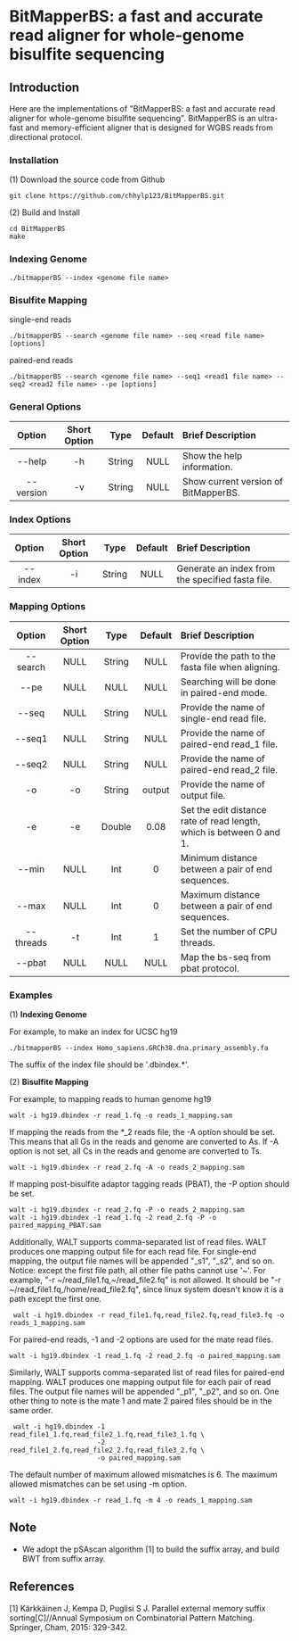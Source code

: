 BitMapperBS: a fast and accurate read aligner for whole-genome bisulfite sequencing
============






Introduction
-------  

Here are the implementations of "BitMapperBS: a fast and accurate read aligner for whole-genome bisulfite sequencing". 
BitMapperBS is an ultra-fast and memory-efficient aligner that is designed for WGBS reads
from directional protocol. 




### Installation ###
(1) Download the source code from Github

    git clone https://github.com/chhylp123/BitMapperBS.git

(2) Build and Install
    
    cd BitMapperBS
    make


### Indexing Genome ###
    
    ./bitmapperBS --index <genome file name>

### Bisulfite Mapping ###

single-end reads

    ./bitmapperBS --search <genome file name> --seq <read file name> [options]

paired-end reads

    ./bitmapperBS --search <genome file name> --seq1 <read1 file name> --seq2 <read2 file name> --pe [options]


### General Options ###


| Option | Short Option | Type | Default | Brief Description |
| :------: | :---------------: | :-----:|:-----:| :-----|
| --help | -h | String | NULL | Show the help information. |
| --version | -v | String | NULL | Show current version of BitMapperBS. |

### Index Options ###

| Option | Short Option | Type | Default | Brief Description |
| :------: | :---------------: | :-----:|:-----:| :-----|
| --index | -i | String | NULL | Generate an index from the specified fasta file. |


### Mapping Options ###



| Option | Short Option | Type | Default | Brief Description |
| :------: | :---------------: | :-----:|:-----:| :-----|
| --search | NULL| String | NULL | Provide the path to the fasta file when aligning.|
| --pe | NULL| NULL | NULL | Searching will be done in paired-end mode. |
| --seq | NULL| String | NULL | Provide the name of single-end read file. |
| --seq1 | NULL| String | NULL | Provide the name of paired-end read_1 file. |
| --seq2 | NULL| String | NULL | Provide the name of paired-end read_2 file. |
| -o | -o | String | output | Provide the name of output file. |
| -e | -e | Double | 0.08 | Set the edit distance rate of read length, which is between 0 and 1. |
| --min | NULL | Int | 0 | Minimum distance between a pair of end sequences. |
| --max | NULL | Int | 0 | Maximum distance between a pair of end sequences. |
| --threads | -t | Int | 1 | Set the number of CPU threads. |
| --pbat | NULL | NULL | NULL | Map the bs-seq from pbat protocol. |






### Examples ###

(1) **Indexing Genome**

For example, to make an index for UCSC hg19

	./bitmapperBS --index Homo_sapiens.GRCh38.dna.primary_assembly.fa
   
The suffix of the index file should be '.dbindex.*'.
    
(2) **Bisulfite Mapping**

For example, to mapping reads to human genome hg19

	walt -i hg19.dbindex -r read_1.fq -o reads_1_mapping.sam
    
If mapping the reads from the *_2 reads file, the -A option should be set. This means that all Gs in the reads and genome are converted to As. If -A option is not set, all Cs in the reads and genome are converted to Ts.

    walt -i hg19.dbindex -r read_2.fq -A -o reads_2_mapping.sam

    
If mapping post-bisulfite adaptor tagging reads (PBAT), the -P option should be set. 

    walt -i hg19.dbindex -r read_2.fq -P -o reads_2_mapping.sam
    walt -i hg19.dbindex -1 read_1.fq -2 read_2.fq -P -o paired_mapping_PBAT.sam
    
Additionally, WALT supports comma-separated list of read files. WALT produces one mapping output file for each read file. For single-end mapping, the output file names will be appended "_s1", "_s2", and so on. Notice: except the first file path, all other file paths cannot use '~'. For example, "-r ~/read_file1.fq,~/read_file2.fq" is not allowed. It should be "-r ~/read_file1.fq,/home/read_file2.fq", since linux system doesn't know it is a path except the first one.
	 
	 walt -i hg19.dbindex -r read_file1.fq,read_file2.fq,read_file3.fq -o reads_1_mapping.sam
	 
For paired-end reads, -1 and -2 options are used for the mate read files.
    
    walt -i hg19.dbindex -1 read_1.fq -2 read_2.fq -o paired_mapping.sam
    
Similarly, WALT supports comma-separated list of read files for paired-end mapping. WALT produces one mapping output file for each pair of read files. The output file names will be appended "_p1", "_p2", and so on. One other thing to note is the mate 1 and mate 2 paired files should be in the same order.

	 walt -i hg19.dbindex -1 read_file1_1.fq,read_file2_1.fq,read_file3_1.fq \ 
	                      -2 read_file1_2.fq,read_file2_2.fq,read_file3_2.fq \
	                      -o paired_mapping.sam

The default number of maximum allowed mismatches is 6. The maximum allowed mismatches can be set using -m option.

    walt -i hg19.dbindex -r read_1.fq -m 4 -o reads_1_mapping.sam






Note
-------
* We adopt the pSAscan algorithm [1] to build the suffix array, and build BWT from suffix array.


References
-------


[1] Kärkkäinen J, Kempa D, Puglisi S J. Parallel external memory suffix sorting[C]//Annual Symposium on Combinatorial Pattern Matching. Springer, Cham, 2015: 329-342.
